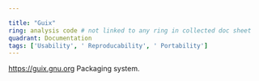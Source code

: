 ```yaml
---

title: "Guix"
ring: analysis code # not linked to any ring in collected doc sheet
quadrant: Documentation
tags: ['Usability', ' Reproducability', ' Portability']
---
```

https://guix.gnu.org
Packaging system.
